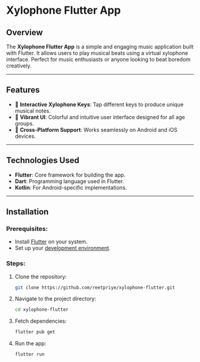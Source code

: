# **Xylophone Flutter App**

## **Overview**

The **Xylophone Flutter App** is a simple and engaging music application built with Flutter. It allows users to play musical beats using a virtual xylophone interface. Perfect for music enthusiasts or anyone looking to beat boredom creatively.

---

## **Features**

- 🎵 **Interactive Xylophone Keys**: Tap different keys to produce unique musical notes.
- 🎨 **Vibrant UI**: Colorful and intuitive user interface designed for all age groups.
- 🚀 **Cross-Platform Support**: Works seamlessly on Android and iOS devices.

---

## **Technologies Used**

- **Flutter**: Core framework for building the app.
- **Dart**: Programming language used in Flutter.
- **Kotlin**: For Android-specific implementations.

---

## **Installation**

### Prerequisites:

- Install [Flutter](https://flutter.dev/docs/get-started/install) on your system.
- Set up your [development environment](https://flutter.dev/docs/get-started/editor).

### Steps:

1. Clone the repository:
   ```bash
   git clone https://github.com/reetpriye/xylophone-flutter.git
   ```
2. Navigate to the project directory:
   ```bash
   cd xylophone-flutter
   ```
3. Fetch dependencies:
   ```bash
   flutter pub get
   ```
4. Run the app:
   ```bash
   flutter run
   ```
